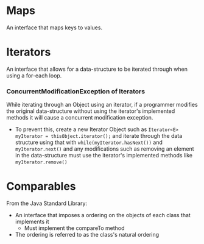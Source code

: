 # Maps
An interface that maps keys to values.

# Iterators
An interface that allows for a data-structure to be iterated through when using a for-each loop.

### ConcurrentModificationException of Iterators
While iterating through an Object using an iterator, if a programmer modifies the original data-structure without using the
iterator's implemented methods it will cause a concurrent modification exception.
  - To prevent this, create a new Iterator Object such as ```Iterator<E> myIterator = thisObject.iterator();``` and iterate
  through the data structure using that with ```while(myIterator.hasNext())``` and ```myIterator.next()``` and any modifications
  such as removing an element in the data-structure must use the iterator's implemented methods like ```myIterator.remove()```

# Comparables
From the Java Standard Library:  
- An interface that imposes a ordering on the objects of each class that implements it
  - Must implement the compareTo method
- The ordering is referred to as the class's natural ordering
